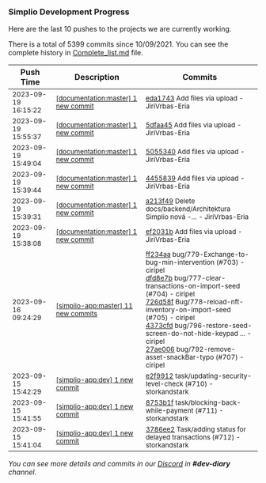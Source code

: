 
### Simplio Development Progress

Here are the last 10 pushes to the projects we are currently working.

There is a total of 5399 commits since 10/09/2021. You can see the complete history in
 [Complete_list.md](Complete_list.md) file.

| Push Time | Description | Commits |
| --- | --- | --- |
| <sub>2023-09-19 16:15:22</sub> | <sub>[[documentation:master] 1 new commit](https://github.com/SimplioOfficial/documentation/commit/eda1743fe1a103eacc0f0ba6bd0de9bbc0ddb749)</sub> | <sub>[eda1743](https://github.com/SimplioOfficial/documentation/commit/eda1743fe1a103eacc0f0ba6bd0de9bbc0ddb749) Add files via upload - JiriVrbas-Eria</sub> |
| <sub>2023-09-19 15:55:37</sub> | <sub>[[documentation:master] 1 new commit](https://github.com/SimplioOfficial/documentation/commit/5dfaa451f77759728a455e05bdcef76cc05af0bd)</sub> | <sub>[5dfaa45](https://github.com/SimplioOfficial/documentation/commit/5dfaa451f77759728a455e05bdcef76cc05af0bd) Add files via upload - JiriVrbas-Eria</sub> |
| <sub>2023-09-19 15:49:04</sub> | <sub>[[documentation:master] 1 new commit](https://github.com/SimplioOfficial/documentation/commit/50553405379c249a57ecae88713d03cbd3665ad2)</sub> | <sub>[5055340](https://github.com/SimplioOfficial/documentation/commit/50553405379c249a57ecae88713d03cbd3665ad2) Add files via upload - JiriVrbas-Eria</sub> |
| <sub>2023-09-19 15:39:44</sub> | <sub>[[documentation:master] 1 new commit](https://github.com/SimplioOfficial/documentation/commit/4455839a2f2f183614cdd877bc77c519016c06e0)</sub> | <sub>[4455839](https://github.com/SimplioOfficial/documentation/commit/4455839a2f2f183614cdd877bc77c519016c06e0) Add files via upload - JiriVrbas-Eria</sub> |
| <sub>2023-09-19 15:39:31</sub> | <sub>[[documentation:master] 1 new commit](https://github.com/SimplioOfficial/documentation/commit/a213f493c18120b9d48330f2d94ef691321a2e18)</sub> | <sub>[a213f49](https://github.com/SimplioOfficial/documentation/commit/a213f493c18120b9d48330f2d94ef691321a2e18) Delete docs/backend/Architektura Simplio nová -... - JiriVrbas-Eria</sub> |
| <sub>2023-09-19 15:38:08</sub> | <sub>[[documentation:master] 1 new commit](https://github.com/SimplioOfficial/documentation/commit/ef2031b8882b5d3c92aa78e818eae3a7b29d6940)</sub> | <sub>[ef2031b](https://github.com/SimplioOfficial/documentation/commit/ef2031b8882b5d3c92aa78e818eae3a7b29d6940) Add files via upload - JiriVrbas-Eria</sub> |
| <sub>2023-09-16 09:24:29</sub> | <sub>[[simplio-app:master] 11 new commits](https://github.com/SimplioOfficial/simplio-app/compare/f2920ffcce15...9b077d8cc7ba)</sub> | <sub>[ff234aa](https://github.com/SimplioOfficial/simplio-app/commit/ff234aacf37a98e3006fb8294809abea6b069643) bug/779-Exchange-to-bug-min-intervention (#703) - ciripel<br>[dfd8e7b](https://github.com/SimplioOfficial/simplio-app/commit/dfd8e7b8b5e6254ed0f6055d9bb46ac5bf635ad9) bug/777-clear-transactions-on-import-seed (#704) - ciripel<br>[726d58f](https://github.com/SimplioOfficial/simplio-app/commit/726d58ff93604bbbbc41a9c4952304a1a51c3bb5) Bug/778-reload-nft-inventory-on-import-seed (#705) - ciripel<br>[4373cfd](https://github.com/SimplioOfficial/simplio-app/commit/4373cfd2b0e1a378ef7005118ab81871de94dc08) bug/796-restore-seed-screen-do-not-hide-keypad ... - ciripel<br>[27ae006](https://github.com/SimplioOfficial/simplio-app/commit/27ae006e47181f0c3faf3a4090a49b0b4e91b8ff) bug/792-remove-asset-snackBar-typo (#707) - ciripel</sub> |
| <sub>2023-09-15 15:42:29</sub> | <sub>[[simplio-app:dev] 1 new commit](https://github.com/SimplioOfficial/simplio-app/commit/e2f99128cfbb5311691c810c680bf7d449f6666b)</sub> | <sub>[e2f9912](https://github.com/SimplioOfficial/simplio-app/commit/e2f99128cfbb5311691c810c680bf7d449f6666b) task/updating-security-level-check (#710) - storkandstark</sub> |
| <sub>2023-09-15 15:41:55</sub> | <sub>[[simplio-app:dev] 1 new commit](https://github.com/SimplioOfficial/simplio-app/commit/8753b1f6eb1b88dc0bea2f2b7145a5dad4d5803d)</sub> | <sub>[8753b1f](https://github.com/SimplioOfficial/simplio-app/commit/8753b1f6eb1b88dc0bea2f2b7145a5dad4d5803d) task/blocking-back-while-payment (#711) - storkandstark</sub> |
| <sub>2023-09-15 15:41:04</sub> | <sub>[[simplio-app:dev] 1 new commit](https://github.com/SimplioOfficial/simplio-app/commit/3786ee23d1a008a69a4703e63873b8193e5b3c81)</sub> | <sub>[3786ee2](https://github.com/SimplioOfficial/simplio-app/commit/3786ee23d1a008a69a4703e63873b8193e5b3c81) Task/adding status for delayed transactions (#712) - storkandstark</sub> |

_You can see more details and commits in our [Discord](https://discord.gg/aKhjuwZmdP) in **#dev-diary** channel._
